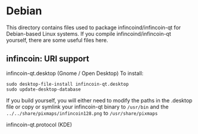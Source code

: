 
Debian
====================
This directory contains files used to package infincoind/infincoin-qt
for Debian-based Linux systems. If you compile infincoind/infincoin-qt yourself, there are some useful files here.

## infincoin: URI support ##


infincoin-qt.desktop  (Gnome / Open Desktop)
To install:

	sudo desktop-file-install infincoin-qt.desktop
	sudo update-desktop-database

If you build yourself, you will either need to modify the paths in
the .desktop file or copy or symlink your infincoin-qt binary to `/usr/bin`
and the `../../share/pixmaps/infincoin128.png` to `/usr/share/pixmaps`

infincoin-qt.protocol (KDE)

